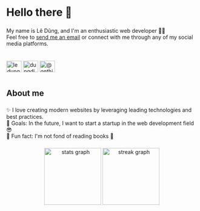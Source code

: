<h1 align="left">Hello there 👋</h1>

###

<p align="left">My name is Lê Dũng, and I'm an enthusiastic web developer 👨‍💻<br>Feel free to <a href="mailto:dinhledung.work@gmail.com" target="_blank">send me an email</a> or connect with me through any of my social media platforms.</p>

###
<p align="left" style="display: inline-block">
<a href="https://github.com/ledung09" target="blank"><img align="center" src="https://raw.githubusercontent.com/rahuldkjain/github-profile-readme-generator/master/src/images/icons/Social/github.svg" alt="ledung09" height="30" width="40"/></a>
<a href="https://linkedin.com/in/dungdinhle" target="blank"><img align="center" src="https://raw.githubusercontent.com/rahuldkjain/github-profile-readme-generator/master/src/images/icons/Social/linked-in-alt.svg" alt="dungdinhle" height="30" width="40" /></a>
<a href="https://youtube.com/channel/UCg_Y_K8H23UbWN3YejjOd7w?sub_confirmation=1" target="blank"><img align="center" src="https://raw.githubusercontent.com/rahuldkjain/github-profile-readme-generator/master/src/images/icons/Social/youtube.svg" alt="@onthicungdung" height="30" width="40" /></a>
</p>

###

<h2 align="left">About me</h2>

###

<p align="left">✨ I love creating modern websites by leveraging leading technologies and best practices.<br>🎯 Goals: In the future, I want to start a startup in the web development field 😎<br>🤪 Fun fact: I'm not fond of reading books 📖</p>

###

<div align="center">
  <img src="https://github-readme-stats.vercel.app/api?username=ledung09&hide_title=false&hide_rank=false&show_icons=true&include_all_commits=true&count_private=true&disable_animations=false&theme=dracula&locale=en&hide_border=false&order=1" height="150" alt="stats graph"  />
  <img src="https://streak-stats.demolab.com?user=ledung09&locale=en&mode=daily&theme=dracula&hide_border=false&border_radius=5&order=3" height="150" alt="streak graph"  />
</div>

###


